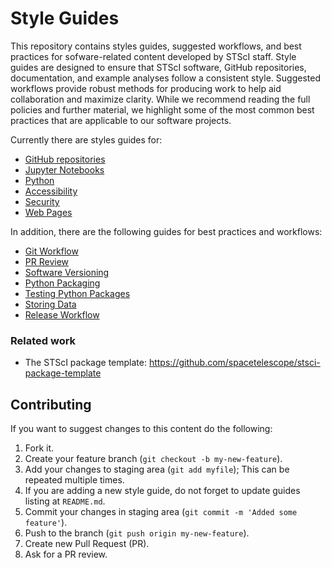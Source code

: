 # Style Guides

This repository contains styles guides, suggested workflows, and best practices for sofware-related content developed by STScI staff. Style guides are designed to ensure that STScI software, GitHub repositories, documentation, and example analyses follow a consistent style. Suggested workflows provide robust methods for producing work to help aid collaboration and maximize clarity. While we recommend reading the full policies and further material, we highlight some of the most common best practices that are applicable to our software projects.

Currently there are styles guides for:

- [GitHub repositories](guides/github-repositories.md)
- [Jupyter Notebooks](guides/jupyter-notebooks.md)
- [Python](guides/python.md)
- [Accessibility](guides/accessibility.md)
- [Security](guides/security.md)
- [Web Pages](guides/web-styles.md)

In addition, there are the following guides for best practices and workflows:
- [Git Workflow](guides/git-workflow.md)
- [PR Review](guides/git-pr-review.md)
- [Software Versioning](guides/software-versioning.md)
- [Python Packaging](guides/python-package.md)
- [Testing Python Packages](guides/python-testing.md)
- [Storing Data](guides/where-to-put-your-data.md)
- [Release Workflow](guides/release-workflow.md)

### Related work

- The STScI package template: https://github.com/spacetelescope/stsci-package-template

## Contributing

If you want to suggest changes to this content do the following:

1. Fork it.
2. Create your feature branch (`git checkout -b my-new-feature`).
3. Add your changes to staging area (`git add myfile`);
   This can be repeated multiple times.
4. If you are adding a new style guide, do not forget to update
   guides listing at `README.md`.
5. Commit your changes in staging area (`git commit -m 'Added some feature'`).
6. Push to the branch (`git push origin my-new-feature`).
7. Create new Pull Request (PR).
8. Ask for a PR review.
